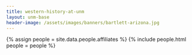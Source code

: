 ```yaml
---
title: western-history-at-unm
layout: unm-base
header-image: /assets/images/banners/bartlett-arizona.jpg
---
```

  
{% assign people = site.data.people.affiliates %}
{% include people.html people = people %}
